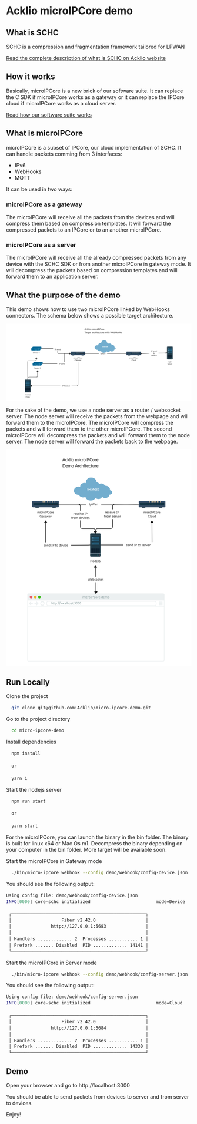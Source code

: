 # Acklio microIPCore demo

## What is SCHC

SCHC is a compression and fragmentation framework tailored for LPWAN

[Read the complete description of what is SCHC on Acklio website](https://www.ackl.io/schc)

## How it works

Basically, microIPCore is a new brick of our software suite. It can replace the C SDK if microIPCore works as a gateway or it can replace the IPCore cloud if microIPCore works as a cloud server.

[Read how our software suite works](https://docs.acklio.cloud/docs/platform/overview)

## What is microIPCore

microIPCore is a subset of IPCore, our cloud implementation of SCHC. It can handle packets comming from 3 interfaces:

- IPv6
- WebHooks
- MQTT

It can be used in two ways:

### microIPCore as a gateway

The microIPCore will receive all the packets from the devices and will compress them based on compression templates. It will forward the compressed packets to an IPCore or to an another microIPCore.

### microIPCore as a server

The microIPCore will receive all the already compressed packets from any device with the SCHC SDK or from another microIPCore in gateway mode. It will decompress the packets based on compression templates and will forward them to an application server.

## What the purpose of the demo

This demo shows how to use two microIPCore linked by WebHooks connectors. The schema below shows a possible target architecture.

![target architecture](doc/target-architecture.jpg)

For the sake of the demo, we use a node server as a router / websocket server. The node server will receive the packets from the webpage and will forward them to the microIPCore. The microIPCore will compress the packets and will forward them to the other microIPCore. The second microIPCore will decompress the packets and will forward them to the node server. The node server will forward the packets back to the webpage.

![demo architecture](doc/demo-architecture.jpg)

## Run Locally

Clone the project

```bash
  git clone git@github.com:Acklio/micro-ipcore-demo.git
```

Go to the project directory

```bash
  cd micro-ipcore-demo
```

Install dependencies

```bash
  npm install

  or

  yarn i
```

Start the nodejs server

```bash
  npm run start

  or

  yarn start
```

For the microIPCore, you can launch the binary in the bin folder. The binary is built for linux x64 or Mac Os m1. Decompress the binary depending on your computer in the bin folder. More target will be available soon.

Start the microIPCore in Gateway mode

```bash
  ./bin/micro-ipcore webhook --config demo/webhook/config-device.json
```

You should see the following output:

```bash
Using config file: demo/webhook/config-device.json
INFO[0000] core-schc initialized                         mode=Device

 ┌───────────────────────────────────────────────────┐
 │                   Fiber v2.42.0                   │
 │               http://127.0.0.1:5683               │
 │                                                   │
 │ Handlers ............. 2  Processes ........... 1 │
 │ Prefork ....... Disabled  PID ............. 14141 │
 └───────────────────────────────────────────────────┘
```

Start the microIPCore in Server mode

```bash
  ./bin/micro-ipcore webhook --config demo/webhook/config-server.json
```

You should see the following output:

```bash
Using config file: demo/webhook/config-server.json
INFO[0000] core-schc initialized                         mode=Cloud

 ┌───────────────────────────────────────────────────┐
 │                   Fiber v2.42.0                   │
 │               http://127.0.0.1:5684               │
 │                                                   │
 │ Handlers ............. 2  Processes ........... 1 │
 │ Prefork ....... Disabled  PID ............. 14330 │
 └───────────────────────────────────────────────────┘
```

## Demo

Open your browser and go to http://localhost:3000

You should be able to send packets from devices to server and from server to devices.

Enjoy!
